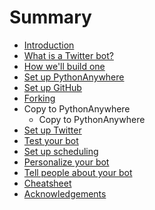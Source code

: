 # Summary

* [Introduction](README.md)
* [What is a Twitter bot?](what_is_a_twitter_bot.md)
* [How we'll build one](how_well_build_one.md)
* [Set up PythonAnywhere](set_up_pythonanywhere.md)
* [Set up GitHub](set_up_github.md)
* [Forking](forking.md)
* Copy to PythonAnywhere
   * Copy to PythonAnywhere
* [Set up Twitter](set_up_twitter.md)
* [Test your bot](test_your_bot.md)
* [Set up scheduling](set_up_scheduling.md)
* [Personalize your bot](personalize_your_bot.md)
* [Tell people about your bot](tell_people_about_your_bot.md)
* [Cheatsheet](cheatsheet.md)
* [Acknowledgements](acknowledgements.md)

